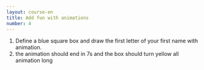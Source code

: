 ```yaml
---
layout: course-en
title: Add fun with animations
number: 4
---
```


1. Define a blue square box and draw the first letter of your first name with animation.
1. the animation should end in 7s and the box should turn yellow all animation long
